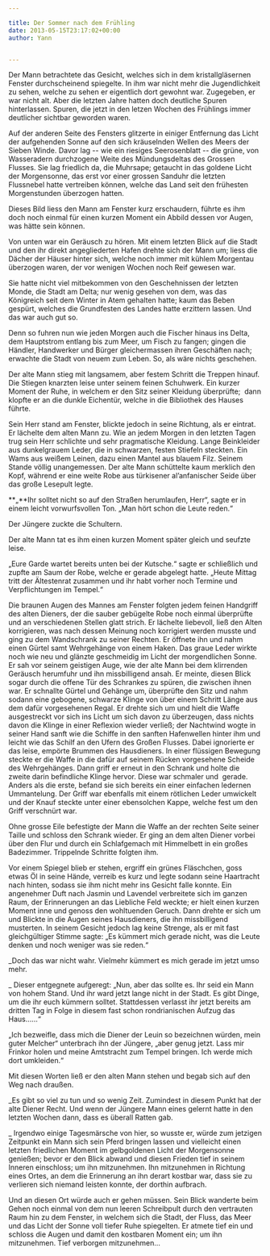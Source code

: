 ```yaml
---

title: Der Sommer nach dem Frühling
date: 2013-05-15T23:17:02+00:00
author: Yann


---
```

Der Mann betrachtete das Gesicht, welches sich in dem kristallgläsernen Fenster durchscheinend spiegelte. In ihm war nicht mehr die Jugendlichkeit zu sehen, welche zu sehen er eigentlich dort gewohnt war. Zugegeben, er war nicht alt. Aber die letzten Jahre hatten doch deutliche Spuren hinterlassen. Spuren, die jetzt in den letzen Wochen des Frühlings immer deutlicher sichtbar geworden waren.
  
Auf der anderen Seite des Fensters glitzerte in einiger Entfernung das Licht der aufgehenden Sonne auf den sich kräuselnden Wellen des Meers der Sieben Winde. Davor lag -- wie ein riesiges Seerosenblatt -- die grüne, von Wasseradern durchzogene Weite des Mündungsdeltas des Grossen Flusses. Sie lag friedlich da, die Muhrsape; getaucht in das goldene Licht der Morgensonne, das erst vor einer grossen Sanduhr die letzten Flussnebel hatte vertreiben können, welche das Land seit den frühesten Morgenstunden überzogen hatten.
  
Dieses Bild liess den Mann am Fenster kurz erschaudern, führte es ihm doch noch einmal für einen kurzen Moment ein Abbild dessen vor Augen, was hätte sein können.
  
Von unten war ein Geräusch zu hören. Mit einem letzten Blick auf die Stadt und den ihr direkt angegliederten Hafen drehte sich der Mann um; liess die Dächer der Häuser hinter sich, welche noch immer mit kühlem Morgentau überzogen waren, der vor wenigen Wochen noch Reif gewesen war.
  
Sie hatte nicht viel mitbekommen von den Geschehnissen der letzten Monde, die Stadt am Delta; nur wenig gesehen von dem, was das Königreich seit dem Winter in Atem gehalten hatte; kaum das Beben gespürt, welches die Grundfesten des Landes hatte erzittern lassen. Und das war auch gut so.
  
Denn so fuhren nun wie jeden Morgen auch die Fischer hinaus ins Delta, dem Hauptstrom entlang bis zum Meer, um Fisch zu fangen; gingen die Händler, Handwerker und Bürger gleichermassen ihren Geschäften nach; erwachte die Stadt von neuem zum Leben. So, als wäre nichts geschehen.

Der alte Mann stieg mit langsamem, aber festem Schritt die Treppen hinauf. Die Stiegen knarzten leise unter seinem feinen Schuhwerk. Ein kurzer Moment der Ruhe, in welchem er den Sitz seiner Kleidung überprüfte;  dann klopfte er an die dunkle Eichentür, welche in die Bibliothek des Hauses führte.
  
Sein Herr stand am Fenster, blickte jedoch in seine Richtung, als er eintrat. Er lächelte dem alten Mann zu. Wie an jedem Morgen in den letzten Tagen trug sein Herr schlichte und sehr pragmatische Kleidung. Lange Beinkleider aus dunkelgrauem Leder, die in schwarzen, festen Stiefeln steckten. Ein Wams aus weißem Leinen, dazu einen Mantel aus blauem Filz. Seinem Stande völlig unangemessen. Der alte Mann schüttelte kaum merklich den Kopf, während er eine weite Robe aus türkisener al’anfanischer Seide über das große Lesepult legte.
  
**„**Ihr solltet nicht so auf den Straßen herumlaufen, Herr“, sagte er in einem leicht vorwurfsvollen Ton. „Man hört schon die Leute reden.“
  
Der Jüngere zuckte die Schultern.
  
Der alte Mann tat es ihm einen kurzen Moment später gleich und seufzte leise.
  
„Eure Garde wartet bereits unten bei der Kutsche.“ sagte er schließlich und zupfte am Saum der Robe, welche er gerade abgelegt hatte. „Heute Mittag tritt der Ältestenrat zusammen und ihr habt vorher noch Termine und Verpflichtungen im Tempel.“
  
Die braunen Augen des Mannes am Fenster folgten jedem feinen Handgriff des alten Dieners, der die sauber gebügelte Robe noch einmal überprüfte und an verschiedenen Stellen glatt strich. Er lächelte liebevoll, ließ den Alten korrigieren, was nach dessen Meinung noch korrigiert werden musste und ging zu dem Wandschrank zu seiner Rechten. Er öffnete ihn und nahm einen Gürtel samt Wehrgehänge von einem Haken. Das graue Leder wirkte noch wie neu und glänzte geschmeidig im Licht der morgendlichen Sonne. Er sah vor seinem geistigen Auge, wie der alte Mann bei dem klirrenden Geräusch herumfuhr und ihn missbilligend ansah. Er meinte, diesen Blick sogar durch die offene Tür des Schrankes zu spüren, die zwischen ihnen war. Er schnallte Gürtel und Gehänge um, überprüfte den Sitz und nahm sodann eine gebogene, schwarze Klinge von über einem Schritt Länge aus dem dafür vorgesehenen Regal. Er drehte sich um und hielt die Waffe ausgestreckt vor sich ins Licht um sich davon zu überzeugen, dass nichts davon die Klinge in einer Reflexion wieder verließ; der Nachtwind wogte in seiner Hand sanft wie die Schiffe in den sanften Hafenwellen hinter ihm und leicht wie das Schilf an den Ufern des Großen Flusses. Dabei ignorierte er das leise, empörte Brummen des Hausdieners. In einer flüssigen Bewegung steckte er die Waffe in die dafür auf seinem Rücken vorgesehene Scheide des Wehrgehänges. Dann griff er erneut in den Schrank und holte die zweite darin befindliche Klinge hervor. Diese war schmaler und  gerade. Anders als die erste, befand sie sich bereits ein einer einfachen ledernen Ummantelung. Der Griff war ebenfalls mit einem rötlichen Leder umwickelt und der Knauf steckte unter einer ebensolchen Kappe, welche fest um den Griff verschnürt war.
  
Ohne grosse Eile befestigte der Mann die Waffe an der rechten Seite seiner Taille und schloss den Schrank wieder. Er ging an dem alten Diener vorbei über den Flur und durch ein Schlafgemach mit Himmelbett in ein großes Badezimmer. Trippelnde Schritte folgten ihm.
  
Vor einem Spiegel blieb er stehen, ergriff ein grünes Fläschchen, goss etwas Öl in seine Hände, verreib es kurz und legte sodann seine Haartracht nach hinten, sodass sie ihm nicht mehr ins Gesicht falle konnte. Ein angenehmer Duft nach Jasmin und Lavendel verbreitete sich im ganzen Raum, der Erinnerungen an das Liebliche Feld weckte; er hielt einen kurzen Moment inne und genoss den wohltuenden Geruch. Dann drehte er sich um und Blickte in die Augen seines Hausdieners, die ihn missbilligend musterten. In seinem Gesicht jedoch lag keine Strenge, als er mit fast gleichgültiger Stimme sagte: „Es kümmert mich gerade nicht, was die Leute denken und noch weniger was sie reden.“
  
_Doch das war nicht wahr. Vielmehr kümmert es mich gerade im jetzt umso mehr.
  
_ Dieser entgegnete aufgeregt: „Nun, aber das sollte es. Ihr seid ein Mann von hohem Stand. Und ihr ward jetzt lange nicht in der Stadt. Es gibt Dinge, um die ihr euch kümmern solltet. Stattdessen verlasst ihr jetzt bereits am dritten Tag in Folge in diesem fast schon rondrianischen Aufzug das Haus&#8230;…“
  
„Ich bezweifle, dass mich die Diener der Leuin so bezeichnen würden, mein guter Melcher“ unterbrach ihn der Jüngere, „aber genug jetzt. Lass mir Frinkor holen und meine Amtstracht zum Tempel bringen. Ich werde mich dort umkleiden.“
  
Mit diesen Worten ließ er den alten Mann stehen und begab sich auf den Weg nach draußen.
  
_Es gibt so viel zu tun und so wenig Zeit. Zumindest in diesem Punkt hat der alte Diener Recht. Und wenn der Jüngere Mann eines gelernt hatte in den letzten Wochen dann, dass es überall Ratten gab.
  
_ Irgendwo einige Tagesmärsche von hier, so wusste er, würde zum jetzigen Zeitpunkt ein Mann sich sein Pferd bringen lassen und vielleicht einen letzten friedlichen Moment im gelbgoldenen Licht der Morgensonne genießen; bevor er den Blick abwand und diesen Frieden tief in seinem Inneren einschloss; um ihn mitzunehmen. Ihn mitzunehmen in Richtung eines Ortes, an dem die Erinnerung an ihn derart kostbar war, dass sie zu verlieren sich niemand leisten konnte, der dorthin aufbrach.
  
Und an diesen Ort würde auch er gehen müssen. Sein Blick wanderte beim Gehen noch einmal von dem nun leeren Schreibpult durch den vertrauten Raum hin zu dem Fenster, in welchem sich die Stadt, der Fluss, das Meer und das Licht der Sonne voll tiefer Ruhe spiegelten. Er atmete tief ein und schloss die Augen und damit den kostbaren Moment ein; um ihn mitzunehmen. Tief verborgen mitzunehmen…
